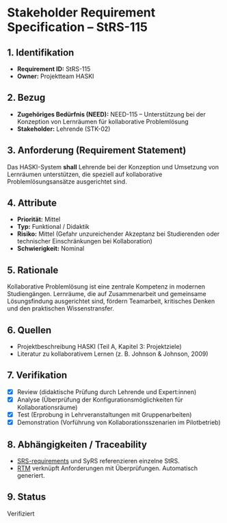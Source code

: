 # Stakeholder Requirement Specification – StRS-115

## 1. Identifikation
- **Requirement ID:** StRS-115
- **Owner:** Projektteam HASKI

## 2. Bezug
- **Zugehöriges Bedürfnis (NEED):** NEED-115 – Unterstützung bei der Konzeption von Lernräumen für kollaborative Problemlösung
- **Stakeholder:** Lehrende (STK-02)

## 3. Anforderung (Requirement Statement)
Das HASKI-System **shall** Lehrende bei der Konzeption und Umsetzung von Lernräumen unterstützen, die speziell auf kollaborative Problemlösungsansätze ausgerichtet sind.

## 4. Attribute
- **Priorität:** Mittel
- **Typ:** Funktional / Didaktik
- **Risiko:** Mittel (Gefahr unzureichender Akzeptanz bei Studierenden oder technischer Einschränkungen bei Kollaboration)
- **Schwierigkeit:** Nominal

## 5. Rationale
Kollaborative Problemlösung ist eine zentrale Kompetenz in modernen Studiengängen. Lernräume, die auf Zusammenarbeit und gemeinsame Lösungsfindung ausgerichtet sind, fördern Teamarbeit, kritisches Denken und den praktischen Wissenstransfer.

## 6. Quellen
- Projektbeschreibung HASKI (Teil A, Kapitel 3: Projektziele)
- Literatur zu kollaborativem Lernen (z. B. Johnson & Johnson, 2009)

## 7. Verifikation
- [x] Review (didaktische Prüfung durch Lehrende und Expert:innen)
- [x] Analyse (Überprüfung der Konfigurationsmöglichkeiten für Kollaborationsräume)
- [x] Test (Erprobung in Lehrveranstaltungen mit Gruppenarbeiten)
- [x] Demonstration (Vorführung von Kollaborationsszenarien im Pilotbetrieb)

## 8. Abhängigkeiten / Traceability
- [SRS-requirements](../../requirements/HASKI-REQ-NNNN.md) und SyRS referenzieren einzelne StRS.
- [RTM](../../rtm/RTM.csv) verknüpft Anforderungen mit Überprüfungen. Automatisch generiert.

## 9. Status
Verifiziert
